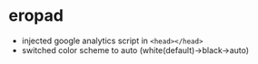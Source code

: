 # eropad

- injected google analytics script in `<head></head>`
- switched color scheme to auto (white(default)->black->auto)
